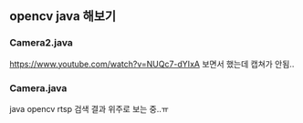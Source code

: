 ## opencv java 해보기

### Camera2.java
https://www.youtube.com/watch?v=NUQc7-dYIxA 보면서 했는데 캡쳐가 안됨.. 


### Camera.java
java opencv rtsp 검색 결과 위주로 보는 중..ㅠ 